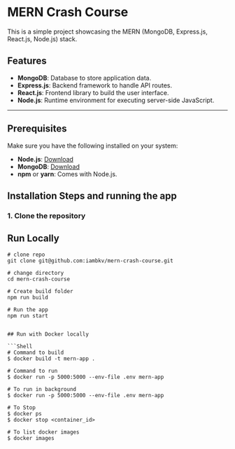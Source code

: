 # MERN Crash Course

This is a simple project showcasing the MERN (MongoDB, Express.js, React.js, Node.js) stack.

## Features

- **MongoDB**: Database to store application data.
- **Express.js**: Backend framework to handle API routes.
- **React.js**: Frontend library to build the user interface.
- **Node.js**: Runtime environment for executing server-side JavaScript.

---

## Prerequisites

Make sure you have the following installed on your system:

- **Node.js**: [Download](https://nodejs.org/)
- **MongoDB**: [Download](https://www.mongodb.com/try/download/community)
- **npm** or **yarn**: Comes with Node.js.

## Installation Steps and running the app

### 1. Clone the repository

## Run Locally

```Shell
# clone repo
git clone git@github.com:iambkv/mern-crash-course.git

# change directory
cd mern-crash-course

# Create build folder
npm run build

# Run the app
npm run start


## Run with Docker locally

```Shell
# Command to build
$ docker build -t mern-app .

# Command to run
$ docker run -p 5000:5000 --env-file .env mern-app

# To run in background
$ docker run -p 5000:5000 --env-file .env mern-app

# To Stop
$ docker ps
$ docker stop <container_id>

# To list docker images
$ docker images
```
